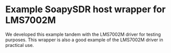 # Example SoapySDR host wrapper for LMS7002M

We developed this example tandem with the LMS7002M driver for testing purposes.
This wrapper is also a good example of the LMS7002M driver in practical use.
